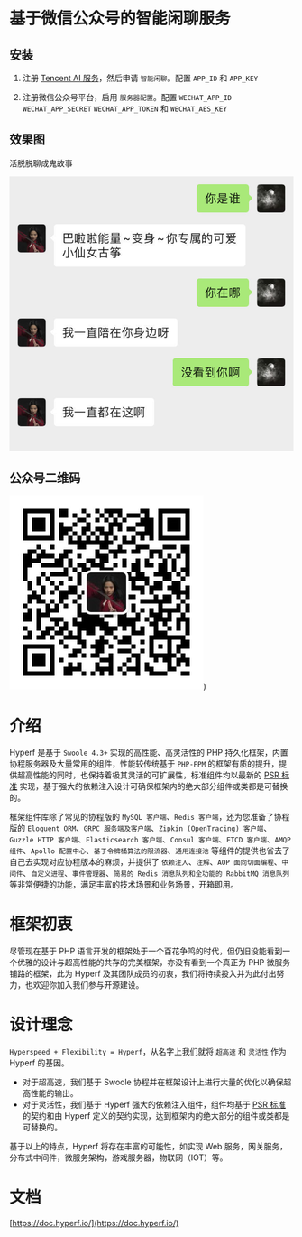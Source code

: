 # 基于微信公众号的智能闲聊服务

## 安装

1. 注册 [Tencent AI 服务](https://ai.qq.com/)，然后申请 `智能闲聊`。配置 `APP_ID` 和 `APP_KEY`

2. 注册微信公众号平台，启用 `服务器配置`。配置 `WECHAT_APP_ID` `WECHAT_APP_SECRET` `WECHAT_APP_TOKEN` 和 `WECHAT_AES_KEY`

## 效果图

活脱脱聊成鬼故事

![](./WechatIMG6.jpeg)

## 公众号二维码

![](./qrcode.jpg))

# 介绍

Hyperf 是基于 `Swoole 4.3+` 实现的高性能、高灵活性的 PHP 持久化框架，内置协程服务器及大量常用的组件，性能较传统基于 `PHP-FPM` 的框架有质的提升，提供超高性能的同时，也保持着极其灵活的可扩展性，标准组件均以最新的 [PSR 标准](https://www.php-fig.org/psr) 实现，基于强大的依赖注入设计可确保框架内的绝大部分组件或类都是可替换的。
   
框架组件库除了常见的协程版的 `MySQL 客户端`、`Redis 客户端`，还为您准备了协程版的 `Eloquent ORM`、`GRPC 服务端及客户端`、`Zipkin (OpenTracing) 客户端`、`Guzzle HTTP 客户端`、`Elasticsearch 客户端`、`Consul 客户端`、`ETCD 客户端`、`AMQP 组件`、`Apollo 配置中心`、`基于令牌桶算法的限流器`、`通用连接池` 等组件的提供也省去了自己去实现对应协程版本的麻烦，并提供了 `依赖注入`、`注解`、`AOP 面向切面编程`、`中间件`、`自定义进程`、`事件管理器`、`简易的 Redis 消息队列和全功能的 RabbitMQ 消息队列` 等非常便捷的功能，满足丰富的技术场景和业务场景，开箱即用。

# 框架初衷

尽管现在基于 PHP 语言开发的框架处于一个百花争鸣的时代，但仍旧没能看到一个优雅的设计与超高性能的共存的完美框架，亦没有看到一个真正为 PHP 微服务铺路的框架，此为 Hyperf 及其团队成员的初衷，我们将持续投入并为此付出努力，也欢迎你加入我们参与开源建设。

# 设计理念

`Hyperspeed + Flexibility = Hyperf`，从名字上我们就将 `超高速` 和 `灵活性` 作为 Hyperf 的基因。
   
- 对于超高速，我们基于 Swoole 协程并在框架设计上进行大量的优化以确保超高性能的输出。   
- 对于灵活性，我们基于 Hyperf 强大的依赖注入组件，组件均基于 [PSR 标准](https://www.php-fig.org/psr) 的契约和由 Hyperf 定义的契约实现，达到框架内的绝大部分的组件或类都是可替换的。   

基于以上的特点，Hyperf 将存在丰富的可能性，如实现 Web 服务，网关服务，分布式中间件，微服务架构，游戏服务器，物联网（IOT）等。

# 文档

[https://doc.hyperf.io/](https://doc.hyperf.io/)
